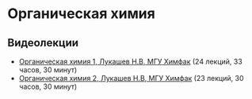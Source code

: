 # Органическая химия

## Видеолекции

* [Органическая химия 1, Лукашев Н.В, МГУ Химфак](https://teach-in.ru/course/organic-chemistry-p1) (24 лекций, 33 часов, 30 минут)
* [Органическая химия 2, Лукашев Н.В, МГУ Химфак](https://teach-in.ru/course/organic-chemistry-p2) (23 лекций, 30 часов, 30 минут)

